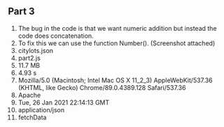 ## Part 3
1. The bug in the code is that we want numeric addition but instead the code does concatenation.
2. To fix this we can use the function Number(). (Screenshot attached)  
3. citylots.json  
4. part2.js  
5. 11.7 MB
6. 4.93 s
7. Mozilla/5.0 (Macintosh; Intel Mac OS X 11_2_3) AppleWebKit/537.36 (KHTML, like Gecko) Chrome/89.0.4389.128 Safari/537.36  
8. Apache
9. Tue, 26 Jan 2021 22:14:13 GMT
10. application/json
11. fetchData